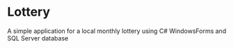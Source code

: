 # Lottery
A simple application for a local monthly lottery using C# WindowsForms and SQL Server database
